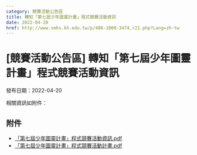 ```yaml
---
category: 競賽活動公告區
title: 轉知「第七屆少年圖靈計畫」程式競賽活動資訊
date: 2022-04-20
href: http://www.smhs.kh.edu.tw/p/406-1000-3474,r21.php?Lang=zh-tw
---
```


# [競賽活動公告區] 轉知「第七屆少年圖靈計畫」程式競賽活動資訊

發布日期：2022-04-20

相關資訊如附件：

## 附件

- [「第七屆少年圖靈計畫」程式競賽活動資訊.pdf](https://www.smhs.kh.edu.tw/var/file/0/1000/attach/79/pta_3232_8783678_27827.pdf)
- [「第七屆少年圖靈計畫」程式競賽活動計畫.pdf](https://www.smhs.kh.edu.tw/var/file/0/1000/attach/79/pta_3233_3123794_27827.pdf)
